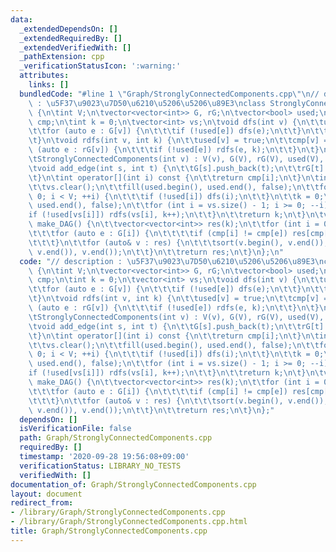 ```yaml
---
data:
  _extendedDependsOn: []
  _extendedRequiredBy: []
  _extendedVerifiedWith: []
  _pathExtension: cpp
  _verificationStatusIcon: ':warning:'
  attributes:
    links: []
  bundledCode: "#line 1 \"Graph/StronglyConnectedComponents.cpp\"\n// description\
    \ : \u5F37\u9023\u7D50\u6210\u5206\u5206\u89E3\nclass StronglyConnectedComponents\
    \ {\n\tint V;\n\tvector<vector<int>> G, rG;\n\tvector<bool> used;\n\tvector<int>\
    \ cmp;\n\tint k = 0;\n\tvector<int> vs;\n\tvoid dfs(int v) {\n\t\tused[v] = true;\n\
    \t\tfor (auto e : G[v]) {\n\t\t\tif (!used[e]) dfs(e);\n\t\t}\n\t\tvs.push_back(v);\n\
    \t}\n\tvoid rdfs(int v, int k) {\n\t\tused[v] = true;\n\t\tcmp[v] = k;\n\t\tfor\
    \ (auto e : rG[v]) {\n\t\t\tif (!used[e]) rdfs(e, k);\n\t\t}\n\t}\n\npublic:\n\
    \tStronglyConnectedComponents(int v) : V(v), G(V), rG(V), used(V), cmp(V) {}\n\
    \tvoid add_edge(int s, int t) {\n\t\tG[s].push_back(t);\n\t\trG[t].push_back(s);\n\
    \t}\n\tint operator[](int i) const {\n\t\treturn cmp[i];\n\t}\n\tint build() {\n\
    \t\tvs.clear();\n\t\tfill(used.begin(), used.end(), false);\n\t\tfor (int i =\
    \ 0; i < V; ++i) {\n\t\t\tif (!used[i]) dfs(i);\n\t\t}\n\t\tk = 0;\n\t\tfill(used.begin(),\
    \ used.end(), false);\n\t\tfor (int i = vs.size() - 1; i >= 0; --i) {\n\t\t\t\
    if (!used[vs[i]]) rdfs(vs[i], k++);\n\t\t}\n\t\treturn k;\n\t}\n\tvector<vector<int>>\
    \ make_DAG() {\n\t\tvector<vector<int>> res(k);\n\t\tfor (int i = 0; i < V; ++i)\n\
    \t\t\tfor (auto e : G[i]) {\n\t\t\t\tif (cmp[i] != cmp[e]) res[cmp[i]].push_back(cmp[e]);\n\
    \t\t\t}\n\t\tfor (auto& v : res) {\n\t\t\tsort(v.begin(), v.end());\n\t\t\tv.erase(unique(v.begin(),\
    \ v.end()), v.end());\n\t\t}\n\t\treturn res;\n\t}\n};\n"
  code: "// description : \u5F37\u9023\u7D50\u6210\u5206\u5206\u89E3\nclass StronglyConnectedComponents\
    \ {\n\tint V;\n\tvector<vector<int>> G, rG;\n\tvector<bool> used;\n\tvector<int>\
    \ cmp;\n\tint k = 0;\n\tvector<int> vs;\n\tvoid dfs(int v) {\n\t\tused[v] = true;\n\
    \t\tfor (auto e : G[v]) {\n\t\t\tif (!used[e]) dfs(e);\n\t\t}\n\t\tvs.push_back(v);\n\
    \t}\n\tvoid rdfs(int v, int k) {\n\t\tused[v] = true;\n\t\tcmp[v] = k;\n\t\tfor\
    \ (auto e : rG[v]) {\n\t\t\tif (!used[e]) rdfs(e, k);\n\t\t}\n\t}\n\npublic:\n\
    \tStronglyConnectedComponents(int v) : V(v), G(V), rG(V), used(V), cmp(V) {}\n\
    \tvoid add_edge(int s, int t) {\n\t\tG[s].push_back(t);\n\t\trG[t].push_back(s);\n\
    \t}\n\tint operator[](int i) const {\n\t\treturn cmp[i];\n\t}\n\tint build() {\n\
    \t\tvs.clear();\n\t\tfill(used.begin(), used.end(), false);\n\t\tfor (int i =\
    \ 0; i < V; ++i) {\n\t\t\tif (!used[i]) dfs(i);\n\t\t}\n\t\tk = 0;\n\t\tfill(used.begin(),\
    \ used.end(), false);\n\t\tfor (int i = vs.size() - 1; i >= 0; --i) {\n\t\t\t\
    if (!used[vs[i]]) rdfs(vs[i], k++);\n\t\t}\n\t\treturn k;\n\t}\n\tvector<vector<int>>\
    \ make_DAG() {\n\t\tvector<vector<int>> res(k);\n\t\tfor (int i = 0; i < V; ++i)\n\
    \t\t\tfor (auto e : G[i]) {\n\t\t\t\tif (cmp[i] != cmp[e]) res[cmp[i]].push_back(cmp[e]);\n\
    \t\t\t}\n\t\tfor (auto& v : res) {\n\t\t\tsort(v.begin(), v.end());\n\t\t\tv.erase(unique(v.begin(),\
    \ v.end()), v.end());\n\t\t}\n\t\treturn res;\n\t}\n};"
  dependsOn: []
  isVerificationFile: false
  path: Graph/StronglyConnectedComponents.cpp
  requiredBy: []
  timestamp: '2020-09-28 19:56:08+09:00'
  verificationStatus: LIBRARY_NO_TESTS
  verifiedWith: []
documentation_of: Graph/StronglyConnectedComponents.cpp
layout: document
redirect_from:
- /library/Graph/StronglyConnectedComponents.cpp
- /library/Graph/StronglyConnectedComponents.cpp.html
title: Graph/StronglyConnectedComponents.cpp
---
```

